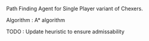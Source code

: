 Path Finding Agent for Single Player variant of Chexers.

Algorithm : A* algorithm 


TODO : Update heuristic to ensure admissability


